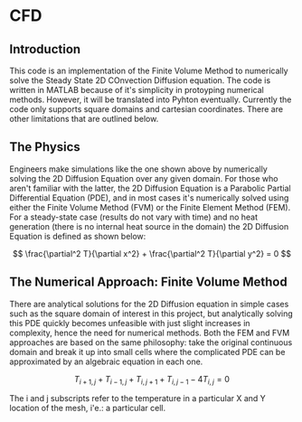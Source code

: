 # CFD

## Introduction

This code is an implementation of the Finite Volume Method to numerically solve the Steady State 2D COnvection Diffusion equation. The code is written in MATLAB because of it's simplicity in protoyping numerical methods. However, it will be translated into Pyhton eventually. Currently the code only supports square domains and cartesian coordinates. There are other limitations that are outlined below.

## The Physics

Engineers make simulations like the one shown above by numerically solving the 2D Diffusion Equation over any given domain. For those who aren't familiar with the latter, the 2D Diffusion Equation is a Parabolic Partial Differential Equation (PDE), and in most cases it's numerically solved using either the Finite Volume Method (FVM) or the Finite Element Method (FEM). For a steady-state case (results do not vary with time) and no heat generation (there is no internal heat source in the domain) the 2D Diffusion Equation is defined as shown below:

$$ \frac{\partial^2 T}{\partial x^2} + \frac{\partial^2 T}{\partial y^2} = 0 $$

## The Numerical Approach: Finite Volume Method

There are analytical solutions for the 2D Diffusion equation in simple cases such as the square domain of interest in this project, but analytically solving this PDE quickly becomes unfeasible with just slight increases in complexity, hence the need for numerical methods. Both the FEM and FVM approaches are based on the same philosophy: take the original continuous domain and break it up into small cells where the complicated PDE can be approximated by an algebraic equation in each one.

$$ T_{i+1,j} + T_{i-1,j} + T_{i,j+1} + T_{i,j-1} - 4T_{i,j} = 0 $$

The i and j subscripts refer to the temperature in a particular X and Y location of the mesh, i'e.: a particular cell.
